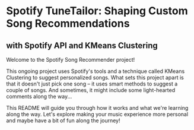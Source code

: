 # Spotify TuneTailor: Shaping Custom Song Recommendations
## with Spotify API and KMeans Clustering

Welcome to the Spotify Song Recommender project!

This ongoing project uses Spotify's tools and a technique called KMeans Clustering to suggest personalized songs. What sets this project apart is that it doesn't just pick one song – it uses smart methods to suggest a couple of songs. And sometimes, it might include some light-hearted comments along the way... 

This README will guide you through how it works and what we're learning along the way. Let's explore making your music experience more personal and maybe have a bit of fun along the journey!
